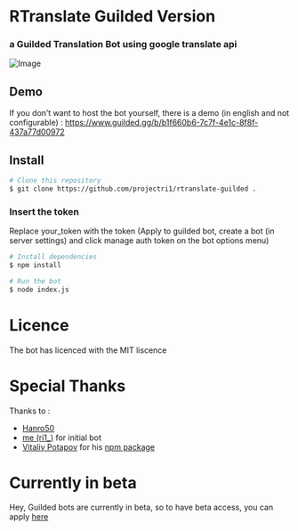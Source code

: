 # RTranslate Guilded Version
### a Guilded Translation Bot using google translate api
![Image](https://media.discordapp.net/attachments/575001256540766209/1022166861388980395/rtranslate-guilded.png)



## Demo
If you don’t want to host the bot yourself, there is a demo (in english and not configurable) :
https://www.guilded.gg/b/b1f660b6-7c7f-4e1c-8f8f-437a77d00972


## Install
```bash
# Clone this repository
$ git clone https://github.com/projectri1/rtranslate-guilded .
```
### Insert the token
Replace your_token with the token (Apply to guilded bot, create a bot (in server settings) and click manage auth token on the bot options menu)
```bash
# Install dependencies
$ npm install

# Run the bot
$ node index.js
```
# Licence
The bot has licenced with the MIT liscence

# Special Thanks
Thanks to :
- [Hanro50](https://github.com/Hanro50)
- [me (ri1_)](https://github.com/riensurgithub) for initial bot
- [Vitaliy Potapov](https://github.com/vitalets) for his [npm package](https://github.com/vitalets/google-translate-api)


# Currently in beta
Hey, Guilded bots are currently in beta, so to have beta access, you can apply [here](https://www.guilded.gg/r/zzQR46qKZE?i=x4ooeNo4)
